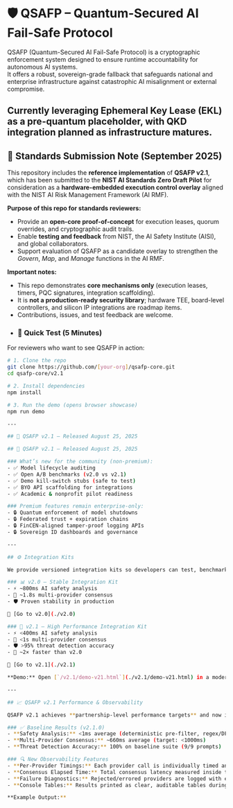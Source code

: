 # 🛡️ QSAFP – Quantum-Secured AI Fail-Safe Protocol

QSAFP (Quantum-Secured AI Fail-Safe Protocol) is a cryptographic enforcement system designed to ensure runtime accountability for autonomous AI systems.  
It offers a robust, sovereign-grade fallback that safeguards national and enterprise infrastructure against catastrophic AI misalignment or external compromise.

Currently leveraging Ephemeral Key Lease (EKL) as a pre-quantum placeholder, with QKD integration planned as infrastructure matures.
---

## 📜 Standards Submission Note (September 2025)

This repository includes the **reference implementation** of **QSAFP v2.1**, which has been submitted to the **NIST AI Standards Zero Draft Pilot** for consideration as a **hardware-embedded execution control overlay** aligned with the NIST AI Risk Management Framework (AI RMF).

**Purpose of this repo for standards reviewers:**
- Provide an **open-core proof-of-concept** for execution leases, quorum overrides, and cryptographic audit trails.  
- Enable **testing and feedback** from NIST, the AI Safety Institute (AISI), and global collaborators.  
- Support evaluation of QSAFP as a candidate overlay to strengthen the *Govern*, *Map*, and *Manage* functions in the AI RMF.  

**Important notes:**
- This repo demonstrates **core mechanisms only** (execution leases, timers, PQC signatures, integration scaffolding).  
- It is **not a production-ready security library**; hardware TEE, board-level controllers, and silicon IP integrations are roadmap items.  
- Contributions, issues, and test feedback are welcome.
- ### 🔬 Quick Test (5 Minutes)

For reviewers who want to see QSAFP in action:

```bash
# 1. Clone the repo
git clone https://github.com/[your-org]/qsafp-core.git
cd qsafp-core/v2.1

# 2. Install dependencies
npm install

# 3. Run the demo (opens browser showcase)
npm run demo

---

## 🚀 QSAFP v2.1 – Released August 25, 2025

## 🚀 QSAFP v2.1 – Released August 25, 2025

### What’s new for the community (non-premium):
- ✅ Model lifecycle auditing  
- ✅ Open A/B benchmarks (v2.0 vs v2.1)  
- ✅ Demo kill-switch stubs (safe to test)  
- ✅ BYO API scaffolding for integrations  
- ✅ Academic & nonprofit pilot readiness  

### Premium features remain enterprise-only:
- 🔒 Quantum enforcement of model shutdowns  
- 🔒 Federated trust + expiration chains  
- 🔒 FinCEN-aligned tamper-proof logging APIs  
- 🔒 Sovereign ID dashboards and governance  

---

## ⚙️ Integration Kits

We provide versioned integration kits so developers can test, benchmark, and adopt QSAFP at different maturity levels.

### 📊 v2.0 – Stable Integration Kit
- ⚡ ~800ms AI safety analysis
- 🤝 ~1.8s multi-provider consensus
- 🛡️ Proven stability in production

📂 [Go to v2.0](./v2.0)

### 🚀 v2.1 – High Performance Integration Kit
- ⚡ <400ms AI safety analysis
- 🤝 <1s multi-provider consensus
- 🛡️ >95% threat detection accuracy
- 🎯 ~2× faster than v2.0

📂 [Go to v2.1](./v2.1)  

**Demo:** Open [`/v2.1/demo-v21.html`](./v2.1/demo-v21.html) in a modern browser to run the performance showcase.

---

## 📈 QSAFP v2.1 Performance & Observability

QSAFP v2.1 achieves **partnership-level performance targets** and now includes **granular per-provider latency logging** for transparent, verifiable benchmarks.

### ✅ Baseline Results (v2.1.0)
- **Safety Analysis:** <1ms average (deterministic pre-filter, regex/DFA triage)  
- **Multi-Provider Consensus:** ~660ms average (target: <1000ms)  
- **Threat Detection Accuracy:** 100% on baseline suite (9/9 prompts)  

### 🔍 New Observability Features
- **Per-Provider Timings:** Each provider call is individually timed and logged  
- **Consensus Elapsed Time:** Total consensus latency measured inside the engine  
- **Failure Diagnostics:** Rejected/errored providers are logged with error codes and response times  
- **Console Tables:** Results printed as clear, auditable tables during benchmarks  

**Example Output:**
